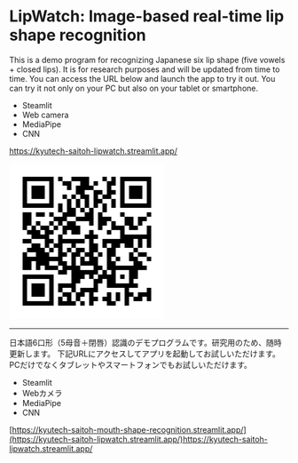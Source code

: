 # LipWatch: Image-based real-time lip shape recognition

This is a demo program for recognizing Japanese six lip shape (five vowels + closed lips).
It is for research purposes and will be updated from time to time.
You can access the URL below and launch the app to try it out.
You can try it not only on your PC but also on your tablet or smartphone.

- Steamlit
- Web camera
- MediaPipe
- CNN

https://kyutech-saitoh-lipwatch.streamlit.app/

![QR](data/QR.png)

---

日本語6口形（5母音＋閉唇）認識のデモプログラムです。研究用のため、随時更新します。
下記URLにアクセスしてアプリを起動してお試しいただけます。
PCだけでなくタブレットやスマートフォンでもお試しいただけます。

- Steamlit
- Webカメラ
- MediaPipe
- CNN

[https://kyutech-saitoh-mouth-shape-recognition.streamlit.app/](https://kyutech-saitoh-lipwatch.streamlit.app/)https://kyutech-saitoh-lipwatch.streamlit.app/
